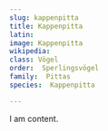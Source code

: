```yaml
---
slug: kappenpitta
title: Kappenpitta
latin:
image: Kappenpitta
wikipedia: 
class: Vögel
order:  Sperlingsvögel
family:  Pittas
species:  Kappenpitta

---
```


I am content.
